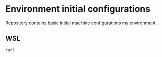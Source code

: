# Environment initial configurations
Repository contains basic initial machine configurations my environment.

## WSL
```
curl 
```